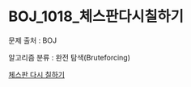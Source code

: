# BOJ_1018_체스판다시칠하기
문제 출처 : BOJ

알고리즘 분류 : 완전 탐색(Bruteforcing)

[체스판 다시 칠하기](https://www.acmicpc.net/problem/1018)